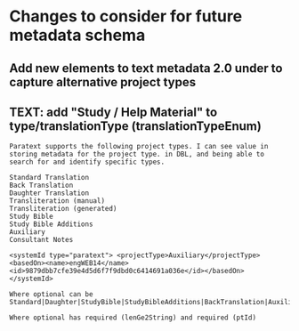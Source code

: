 # Changes to consider for future metadata schema

## Add new elements to text metadata 2.0 under to capture alternative project types

## TEXT: add "Study / Help Material" to type/translationType (translationTypeEnum)

```
Paratext supports the following project types. I can see value in storing metadata for the project type. in DBL, and being able to search for and identify specific types.

Standard Translation
Back Translation
Daughter Translation
Transliteration (manual)
Transliteration (generated)
Study Bible
Study Bible Additions
Auxiliary
Consultant Notes

<systemId type="paratext"> <projectType>Auxiliary</projectType> <basedOn><name>engWEB14</name> <id>9879dbb7cfe39e4d5d6f7f9dbd0c6414691a036e</id></basedOn> </systemId>

Where optional can be Standard|Daughter|StudyBible|StudyBibleAdditions|BackTranslation|Auxiliary|TransliterationManual|TransliterationWithEncoder|ConsultantNotes|GlobalConsultantNotes|GlobalAnthropologyNotes

Where optional has required (lenGe2String) and required (ptId)
```
